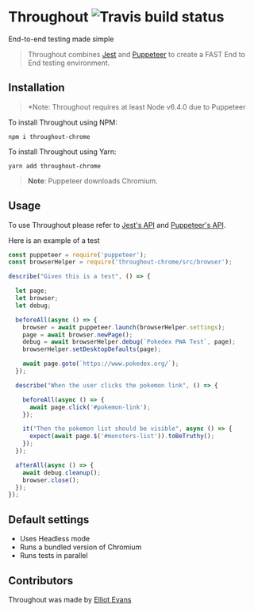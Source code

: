 # Throughout ![Travis build status](https://travis-ci.org/Elliot-Evans-95/throughout.svg?branch=master)

End-to-end testing made simple

> Throughout combines [Jest](https://facebook.github.io/jest/) and [Puppeteer](https://github.com/GoogleChrome/puppeteer) to create a FAST End to End testing environment.

## Installation

> *Note: Throughout requires at least Node v6.4.0 due to Puppeteer

To install Throughout using NPM:

```
npm i throughout-chrome
```

To install Throughout using Yarn:

```
yarn add throughout-chrome
```

> **Note**: Puppeteer downloads Chromium.

## Usage

To use Throughout please refer to [Jest's API](https://facebook.github.io/jest/docs/en/api.html) and [Puppeteer's API](https://github.com/GoogleChrome/puppeteer/blob/master/docs/api.md#).

Here is an example of a test

```js
const puppeteer = require('puppeteer');
const browserHelper = require('throughout-chrome/src/browser');

describe("Given this is a test", () => {

  let page;
  let browser;
  let debug;

  beforeAll(async () => {
    browser = await puppeteer.launch(browserHelper.settings);
    page = await browser.newPage();
    debug = await browserHelper.debug(`Pokedex PWA Test`, page);
    browserHelper.setDesktopDefaults(page);

    await page.goto(`https://www.pokedex.org/`);
  });

  describe("When the user clicks the pokemon link", () => {

    beforeAll(async () => {
      await page.click('#pokemon-link');
    });

    it("Then the pokemon list should be visible", async () => {
      expect(await page.$('#monsters-list')).toBeTruthy();
    });
  });

  afterAll(async () => {
    await debug.cleanup();
    browser.close();
  });
});

```

## Default settings

* Uses Headless mode
* Runs a bundled version of Chromium
* Runs tests in parallel

## Contributors

Throughout was made by [Elliot Evans](https://github.com/elliot-evans-95)
